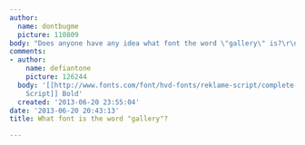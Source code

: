 ```yaml
---
author:
  name: dontbugme
  picture: 110809
body: "Does anyone have any idea what font the word \"gallery\" is?\r\n<img src=\"http://puu.sh/3ki5h.jpg\">"
comments:
- author:
    name: defiantone
    picture: 126244
  body: '[[http://www.fonts.com/font/hvd-fonts/reklame-script/complete-family-pack|Reklame
    Script]] Bold'
  created: '2013-06-20 23:55:04'
date: '2013-06-20 20:43:13'
title: What font is the word "gallery"?

---
```

